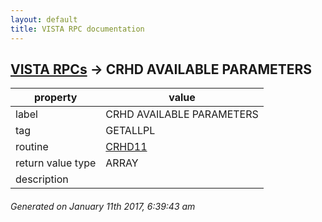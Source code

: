 ```yaml
---
layout: default
title: VISTA RPC documentation
---
```




## [VISTA RPCs](TableOfContent.md) &#8594; CRHD AVAILABLE PARAMETERS 

 property | value 
--- | --- 
 label | CRHD AVAILABLE PARAMETERS
 tag | GETALLPL
 routine | [CRHD11](http://code.osehra.org/dox/Routine_CRHD11_source.html)
 return value type | ARRAY
 description | 




 ###### Generated on January 11th 2017, 6:39:43 am